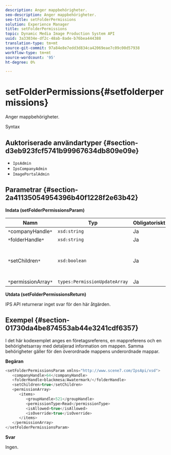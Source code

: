 ```yaml
---
description: Anger mappbehörigheter.
seo-description: Anger mappbehörigheter.
seo-title: setFolderPermissions
solution: Experience Manager
title: setFolderPermissions
topic: Dynamic Media Image Production System API
uuid: 3a33034e-df2c-48ab-8ade-b76bea444388
translation-type: tm+mt
source-git-commit: 97a84e8e7edd3d834ca42069eae7c09c00d57938
workflow-type: tm+mt
source-wordcount: '95'
ht-degree: 0%

---
```



# setFolderPermissions{#setfolderpermissions}

Anger mappbehörigheter.

Syntax

## Auktoriserade användartyper {#section-d3eb923fcf5741b99967634db809e09e}

* `IpsAdmin`
* `IpsCompanyAdmin`
* `ImagePortalAdmin`

## Parametrar {#section-2a41135054954396b40f1228f2e63b42}

**Indata (setFolderPermissionsParam)**

| Namn | Typ | Obligatoriskt | Beskrivning |
|---|---|---|---|
| `*`companyHandle`*` | `xsd:string` | Ja | Företagshandtag. |
| `*`folderHandle`*` | `xsd:string` | Ja | Mappreferens. |
| `*`setChildren`*` | `xsd:boolean` | Ja | Anger behörigheter för underordnade som tillhör mappen. |
| `*`permissionArray`*` | `types:PermissionUpdateArray` | Ja | Behörighetsmatris. |

**Utdata (setFolderPermissionsReturn)**

IPS API returnerar inget svar för den här åtgärden.

## Exempel {#section-01730da4be874553ab44e3241cdf6357}

I det här kodexemplet anges en företagsreferens, en mappreferens och en behörighetsarray med detaljerad information om mappen. Samma behörigheter gäller för den överordnade mappens underordnade mappar.

**Begäran**

```java
<setFolderPermissionsParam xmlns="http://www.scene7.com/IpsApi/xsd">
   <companyHandle>64</companyHandle>
   <folderHandle>blackmesa/Awatermark/</folderHandle>
   <setChildren>true</setChildren>
   <permissionArray>
      <items>
         <groupHandle>521</groupHandle>
         <permissionType>Read</permissionType>
         <isAllowed>true</isAllowed>
         <isOverride>true</isOverride>
      </items>
   </permissionArray>
</setFolderPermissionsParam>
```

**Svar**

Ingen.

